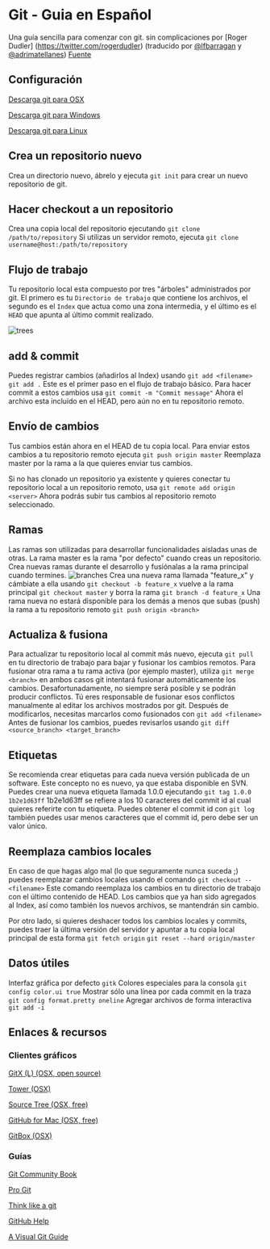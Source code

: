 # Git - Guia en Español
Una guía sencilla para comenzar con git. sin complicaciones
por [Roger Dudler] (https://twitter.com/rogerdudler) (traducido por [@lfbarragan](https://twitter.com/lfbarragan) y [@adrimatellanes](https://twitter.com/adrimatellanes)) 
[Fuente](http://rogerdudler.github.io/git-guide/)
## Configuración
[Descarga git para OSX](https://code.google.com/archive/p/git-osx-installer/downloads)

[Descarga git para Windows](https://git-for-windows.github.io/)

[Descarga git para Linux](https://git-scm.com/download/linux)

## Crea un repositorio nuevo
Crea un directorio nuevo, ábrelo y ejecuta
`git init`
para crear un nuevo repositorio de git.

## Hacer checkout a un repositorio
Crea una copia local del repositorio ejecutando
`git clone /path/to/repository`
Si utilizas un servidor remoto, ejecuta
`git clone username@host:/path/to/repository`

## Flujo de trabajo
Tu repositorio local esta compuesto por tres "árboles" administrados por git. El primero es tu `Directorio de trabajo` que contiene los archivos, el segundo es el `Index` que actua como una zona intermedia, y el último es el `HEAD` que apunta al último commit realizado.

![trees](https://cloud.githubusercontent.com/assets/1646072/17274133/fa5bf4b2-5696-11e6-83f9-e254635b98f7.png)

## add & commit
Puedes registrar cambios (añadirlos al Index) usando
`git add <filename>`
`git add .`
Este es el primer paso en el flujo de trabajo básico. Para hacer commit a estos cambios usa
`git commit -m "Commit message"`
Ahora el archivo esta incluído en el HEAD, pero aún no en tu repositorio remoto.

## Envío de cambios
Tus cambios están ahora en el HEAD de tu copia local. Para enviar estos cambios a tu repositorio remoto ejecuta 
`git push origin master`
Reemplaza master por la rama a la que quieres enviar tus cambios. 

Si no has clonado un repositorio ya existente y quieres conectar tu repositorio local a un repositorio remoto, usa
`git remote add origin <server>`
Ahora podrás subir tus cambios al repositorio remoto seleccionado.

## Ramas
Las ramas son utilizadas para desarrollar funcionalidades aisladas unas de otras. La rama master es la rama "por defecto" cuando creas un repositorio. Crea nuevas ramas durante el desarrollo y fusiónalas a la rama principal cuando termines.
![branches](https://cloud.githubusercontent.com/assets/1646072/17274132/fa3f5faa-5696-11e6-9f3f-131d269076fc.png)
Crea una nueva rama llamada "feature_x" y cámbiate a ella usando
`git checkout -b feature_x`
vuelve a la rama principal
`git checkout master`
y borra la rama
`git branch -d feature_x`
Una rama nueva no estará disponible para los demás a menos que subas (push) la rama a tu repositorio remoto
`git push origin <branch>`

## Actualiza & fusiona
Para actualizar tu repositorio local al commit más nuevo, ejecuta 
`git pull`
en tu directorio de trabajo para bajar y fusionar los cambios remotos.
Para fusionar otra rama a tu rama activa (por ejemplo master), utiliza
`git merge <branch>`
en ambos casos git intentará fusionar automáticamente los cambios. Desafortunadamente, no siempre será posible y se podrán producir conflictos. Tú eres responsable de fusionar esos conflictos manualmente al editar los archivos mostrados por git. Después de modificarlos, necesitas marcarlos como fusionados con
`git add <filename>`
Antes de fusionar los cambios, puedes revisarlos usando
`git diff <source_branch> <target_branch>`

## Etiquetas
Se recomienda crear etiquetas para cada nueva versión publicada de un software. Este concepto no es nuevo, ya que estaba disponible en SVN. Puedes crear una nueva etiqueta llamada 1.0.0 ejecutando
`git tag 1.0.0 1b2e1d63ff`
1b2e1d63ff se refiere a los 10 caracteres del commit id al cual quieres referirte con tu etiqueta. Puedes obtener el commit id con 
`git log`
también puedes usar menos caracteres que el commit id, pero debe ser un valor único.

## Reemplaza cambios locales
En caso de que hagas algo mal (lo que seguramente nunca suceda ;) puedes reemplazar cambios locales usando el comando
`git checkout -- <filename>`
Este comando reemplaza los cambios en tu directorio de trabajo con el último contenido de HEAD. Los cambios que ya han sido agregados al Index, así como también los nuevos archivos, se mantendrán sin cambio.

Por otro lado, si quieres deshacer todos los cambios locales y commits, puedes traer la última versión del servidor y apuntar a tu copia local principal de esta forma
`git fetch origin`
`git reset --hard origin/master`

## Datos útiles
Interfaz gráfica por defecto
`gitk`
Colores especiales para la consola
`git config color.ui true`
Mostrar sólo una línea por cada commit en la traza
`git config format.pretty oneline`
Agregar archivos de forma interactiva
`git add -i`

## Enlaces & recursos

### Clientes gráficos
[GitX (L) (OSX, open source)](http://gitx.laullon.com/)

[Tower (OSX)](https://www.git-tower.com/)

[Source Tree (OSX, free)](https://www.sourcetreeapp.com/)

[GitHub for Mac (OSX, free)](https://desktop.github.com/)

[GitBox (OSX)](https://itunes.apple.com/gb/app/gitbox/id403388357?mt=12)

### Guías
[Git Community Book](https://git-scm.com/book/en/v2)

[Pro Git](https://git-scm.com/book/en/v2)

[Think like a git](http://think-like-a-git.net/)

[GitHub Help](https://help.github.com/)

[A Visual Git Guide](http://marklodato.github.io/visual-git-guide/index-en.html)
